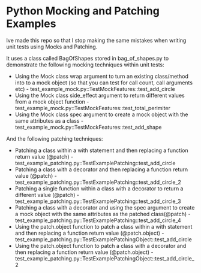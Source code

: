 # Python Mocking and Patching Examples

Ive made this repo so that I stop making the same mistakes when writing unit tests using Mocks and Patching.

It uses a class called BagOfShapes stored in bag_of_shapes.py to demonstrate the following mocking techniques within unit tests:

* Using the Mock class wrap argument to turn an existing class/method into to a mock object (so that you can test for call count, call arguments etc) - test_example_mock.py::TestMockFeatures::test_add_circle
* Using the Mock class side_effect argument to return different values from a mock object function - test_example_mock.py::TestMockFeatures::test_total_perimiter
* Using the Mock class spec argument to create a mock object with the same attributes as a class - test_example_mock.py::TestMockFeatures::test_add_shape


And the following patching techniques:

* Patching a class within a with statement and then replacing a function return value (@patch) - test_example_patching.py::TestExamplePatching::test_add_circle
* Patching a class with a decorator and then replacing a function return value (@patch) - test_example_patching.py::TestExamplePatching::test_add_circle_2
* Patching a single function within a class with a decorator to return a different value (@patch) - test_example_patching.py::TestExamplePatching::test_add_circle_3
* Patching a class with a decorator and using the spec argument to create a mock object with the same attributes as the patched class(@patch) - test_example_patching.py::TestExamplePatching::test_add_circle_4
* Using the patch.object function to patch a class within a with statement and then replacing a function return value (@patch.object) - test_example_patching.py::TestExamplePatchingObject::test_add_circle
* Using the patch.object function to patch a class with a decorator and then replacing a function return value (@patch.object) - test_example_patching.py::TestExamplePatchingObject::test_add_circle_2



